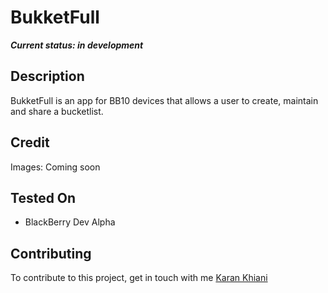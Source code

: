 BukketFull
==========
_**Current status: in development**_ 

## Description

BukketFull is an app for BB10 devices that allows a user to create, maintain and share a bucketlist.

## Credit

Images: Coming soon

## Tested On

* BlackBerry Dev Alpha

## Contributing

To contribute to this project, get in touch with me [Karan Khiani](mailto:karan-91@outlook.com)